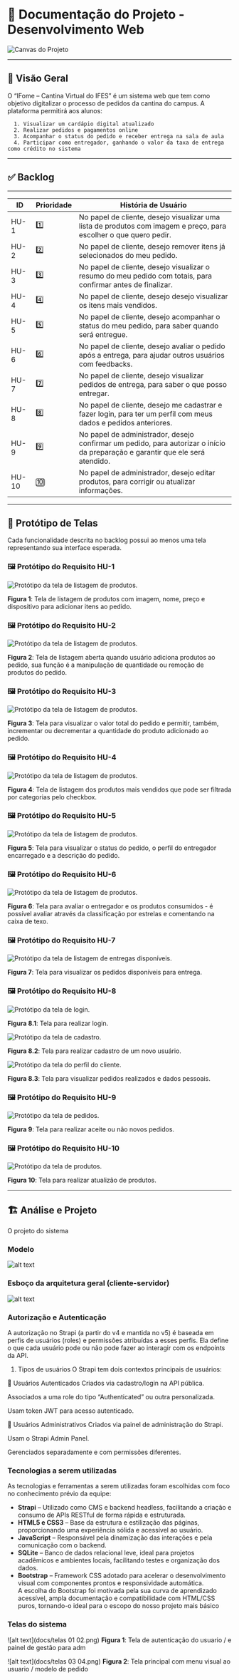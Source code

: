 # 📘 Documentação do Projeto - Desenvolvimento Web

![Canvas do Projeto](ModelCanvas.jpg)



---

## 🧾 Visão Geral

O “IFome – Cantina Virtual do IFES” é um sistema web que tem como objetivo digitalizar o processo de pedidos da cantina do campus. A plataforma permitirá aos alunos:

      1. Visualizar um cardápio digital atualizado
      2. Realizar pedidos e pagamentos online
      3. Acompanhar o status do pedido e receber entrega na sala de aula
      4. Participar como entregador, ganhando o valor da taxa de entrega como crédito no sistema

---

## ✅ Backlog

______________________________________________________________________________________________________________________________________________
|  ID   | Prioridade |                                     História de Usuário                                                               |
|-------|------------|-----------------------------------------------------------------------------------------------------------------------|
| HU-1  |    1️⃣      | No papel de cliente, desejo visualizar uma lista de produtos com imagem e preço, para escolher o que quero pedir.    |
| HU-2  |    2️⃣      | No papel de cliente, desejo remover itens já selecionados do meu pedido.                                             |
| HU-3  |    3️⃣      | No papel de cliente, desejo visualizar o resumo do meu pedido com totais, para confirmar antes de finalizar.         |
| HU-4  |    4️⃣      | No papel de cliente, desejo desejo visualizar os itens mais vendidos.                  |
| HU-5  |    5️⃣      | No papel de cliente, desejo acompanhar o status do meu pedido, para saber quando será entregue.                      |
| HU-6  |    6️⃣      | No papel de cliente, desejo avaliar o pedido após a entrega, para ajudar outros usuários com feedbacks.              |
| HU-7  |    7️⃣      | No papel de cliente, desejo visualizar pedidos de entrega, para saber o que posso entregar.                          |
| HU-8  |    8️⃣      | No papel de cliente, desejo me cadastrar e fazer login, para ter um perfil com meus dados e pedidos anteriores.      |
| HU-9  |    9️⃣      | No papel de administrador, desejo confirmar um pedido, para autorizar o início da preparação e garantir que ele será atendido. 
| HU-10 |    🔟      | No papel de administrador, desejo editar produtos, para corrigir ou atualizar informações.                           |

---

## 🎨 Protótipo de Telas

Cada funcionalidade descrita no backlog possui ao menos uma tela representando sua interface esperada.

### 🖼️ Protótipo do Requisito HU-1

![Protótipo da tela de listagem de produtos](telas/HU-1.png).

**Figura 1**: Tela de listagem de produtos com imagem, nome, preço e dispositivo para adicionar itens ao pedido.


### 🖼️ Protótipo do Requisito HU-2

![Protótipo da tela de listagem de produtos](telas/HU-2.png).

**Figura 2**: Tela de listagem aberta quando usuário adiciona produtos ao pedido, sua função é a manipulação de quantidade ou remoção de produtos do pedido.


### 🖼️ Protótipo do Requisito HU-3

![Protótipo da tela de listagem de produtos](telas/HU-3.png).

**Figura 3**: Tela para visualizar o valor total do pedido e permitir, também, incrementar ou decrementar a quantidade do produto adicionado ao pedido.


### 🖼️ Protótipo do Requisito HU-4

![Protótipo da tela de listagem de produtos](telas/HU-4.png).

**Figura 4**: Tela de listagem dos produtos mais vendidos que pode ser filtrada por categorias pelo checkbox.


### 🖼️ Protótipo do Requisito HU-5

![Protótipo da tela de listagem de produtos](telas/HU-5.png).

**Figura 5**: Tela para visualizar o status do pedido, o perfil do entregador encarregado e a descrição do pedido.


### 🖼️ Protótipo do Requisito HU-6

![Protótipo da tela de listagem de produtos](telas/HU-6.png).

**Figura 6**: Tela para avaliar o entregador e os produtos consumidos - é possível avaliar através da classificação por estrelas e comentando na caixa de texo. 


### 🖼️ Protótipo do Requisito HU-7

![Protótipo da tela de listagem de entregas disponíveis](telas/HU-7.png).

**Figura 7**: Tela para visualizar os pedidos disponíveis para entrega.


### 🖼️ Protótipo do Requisito HU-8

![Protótipo da tela de login](telas/HU-8pt1.jpg).

**Figura 8.1**: Tela para realizar login.

![Protótipo da tela de cadastro](telas/HU-8pt2.jpg).

**Figura 8.2**: Tela para realizar cadastro de um novo usuário.

![Protótipo da tela do perfil do cliente](telas/HU-8pt3.jpg).

**Figura 8.3**: Tela para visualizar pedidos realizados e dados pessoais.


### 🖼️ Protótipo do Requisito HU-9

![Protótipo da tela de pedidos](telas/HU-9.jpg).

**Figura 9**: Tela para realizar aceite ou não novos pedidos.


### 🖼️ Protótipo do Requisito HU-10

![Protótipo da tela de produtos](telas/HU-10.jpg).

**Figura 10**: Tela para realizar atualizão de produtos.


---

## 🏗 Análise e Projeto 

O projeto  do sistema 

### Modelo 

![alt text](docs/ModelDados.jpeg)

### Esboço da arquitetura geral (cliente-servidor)


![alt text](image.png)


### Autorização  e Autenticação 
A autorização no Strapi (a partir do v4 e mantida no v5) é baseada em perfis de usuários (roles) e permissões atribuídas a esses perfis. Ela define o que cada usuário pode ou não pode fazer ao interagir com os endpoints da API.

1. Tipos de usuários
O Strapi tem dois contextos principais de usuários:

🔹 Usuários Autenticados
Criados via cadastro/login na API pública.

Associados a uma role do tipo “Authenticated” ou outra personalizada.

Usam token JWT para acesso autenticado.

🔸 Usuários Administrativos
Criados via painel de administração do Strapi.

Usam o Strapi Admin Panel.

Gerenciados separadamente e com permissões diferentes.


### Tecnologias a serem utilizadas 
As tecnologias e ferramentas a serem utilizadas foram escolhidas com foco no conhecimento prévio da equipe:

- **Strapi** – Utilizado como CMS e backend headless, facilitando a criação e consumo de APIs RESTful de forma rápida e estruturada.
- **HTML5 e CSS3** – Base da estrutura e estilização das páginas, proporcionando uma experiência sólida e acessível ao usuário.
- **JavaScript** – Responsável pela dinamização das interações e pela comunicação com o backend.
- **SQLite** – Banco de dados relacional leve, ideal para projetos acadêmicos e ambientes locais, facilitando testes e organização dos dados.
- **Bootstrap** – Framework CSS adotado para acelerar o desenvolvimento visual com componentes prontos e responsividade automática.  
  A escolha do Bootstrap foi motivada pela sua curva de aprendizado acessível, ampla documentação e compatibilidade com HTML/CSS puros, tornando-o ideal para o escopo do nosso projeto mais básico


### Telas do sistema

![alt text](docs/telas 01 02.png)
**Figura 1**: Tela de autenticação do usuario / e painel de gestão para adm

![alt text](docs/telas 03 04.png)
**Figura 2**: Tela principal com menu visual ao usuario / modelo de pedido 



